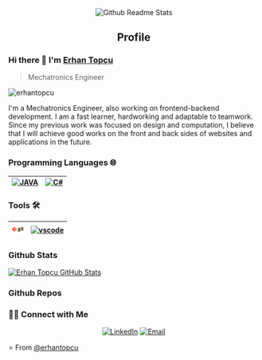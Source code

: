 <p align="center">
 <img width="100px" src="https://www.kiis1065.com.au/wp-content/uploads/sites/2/2021/03/jim-carrey-ace-ventura-3.jpeg?crop=86px,0px,901px,900px&resize=1200,1200&quality=75" align="center" alt="Github Readme Stats" />
 <h2 align="center">Profile</h2>
</p>

### Hi there 👋 I'm [Erhan Topçu](https://www.instagram.com/erhntopcu/)
> Mechatronics Engineer 


<img src="https://komarev.com/ghpvc/?username=erhantopcu" alt="erhantopcu" />

<div>
 <p>
I'm a Mechatronics Engineer, also working on frontend-backend development. I am a fast learner, hardworking and adaptable to teamwork. Since my previous work was focused on design and computation, I believe that I will achieve good works on the front and back sides of websites and applications in the future.

</p>
</div>

### Programming Languages 🌐

| [<img src="https://miro.medium.com/max/1838/1*CVpIFxOrnDsGwwaOKcKw_A.png" alt="JAVA" width="24">](https://www.java.com/) | [<img src="https://miro.medium.com/max/594/1*F1zM-rtSTzW9egR24Tl-VA.png" alt="C#" width="38">](https://docs.microsoft.com/)  | 
|---|---|
 
### Tools 🛠️

| [<img src="https://raw.githubusercontent.com/github/explore/80688e429a7d4ef2fca1e82350fe8e3517d3494d/topics/git/git.png" alt="Git" width="24">](https://git-scm.com/) | [<img src="https://upload.wikimedia.org/wikipedia/commons/thumb/2/2d/Visual_Studio_Code_1.18_icon.svg/1200px-Visual_Studio_Code_1.18_icon.svg.png" alt="vscode" width="24">](https://code.visualstudio.com/) |
|---|---|

### Github Stats

[![Erhan Topçu GitHub Stats](https://github-readme-stats.vercel.app/api?username=erhantopcu&show_icons=true&count_private=true)](https://github.com/erhantopcu)

### Github Repos

<h3> 🤝🏻 Connect with Me </h3>

<p align="center">
<a href="https://www.linkedin.com/in/erhantopcu1/" target="_blank"><img alt="LinkedIn" src="https://img.shields.io/badge/LinkedIn-@erhantopcu1-blue?style=flat&logo=linkedin"></a>
<a href="mailto:erhn.topcu@gmail.com"><img alt="Email" src="https://img.shields.io/badge/Email-erhn.topcu@gmail.com-blue?style=flat&logo=gmail"></a>
</p>


⭐️ From [@erhantopcu](https://github.com/erhantopcu)

